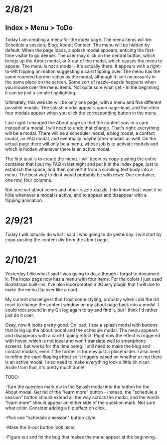 # 2/8/21

## Index > Menu > ToDo

Today I am creating a menu for the index page. The menu items will be: Schedule a session; Blog; About; Contact. The menu will be hidden by default. When the page loads, a splash modal appears, enticing the first-time visitor to go deeper. The user may click on the central button, which brings up the About modal, or X out of the modal, which causes the menu to appear. The menu is not a modal - it's actually there. It appears with a right-to-left flipping animation suggesting a card flipping over. The menu has the same rounded border-radius as the modal, although it isn't necessarily in the same place on the screen. Some sort of razzle-dazzle happens when you mouse over the menu items. Not quite sure what yet - in the beginning it can be just a simple highlighting.

Ultimately, this website will be only one page, with a menu and five different possible modals: The splash modal appears upon page-load, and the other four modals appear when you click the corresponding button in the menu. 

Last night I changed the About page so that the content was in a card instead of a modal. I will need to undo that change. That's right: everything will be a modal. There will be a scheduler modal, a blog modal, a contact modal, an FAQ modal, and eventually maybe other modals as well. On the actual page there will only be a menu, whose job is to activate modals and which is hidden whenever there is an active modal.

The first task is to create the menu. I will begin by copy-pasting the entire container that I put my FAQ in last night and put it in the Index page, just to establish the space, and then convert it from a scrolling text body into a menu. The best way to do it would probably be with rows: One container, one row, four columns.

Not sure yet about colors and other razzle-dazzle. I do know that I want it to hide whenever a modal is active, and to appear and disappear with a flipping animation.

# 2/9/21

Today I will actually do what I said I was going to do yesterday. I will start by copy-pasting the content div from the about page.

# 2/10/21

Yesterday I did what I said I was going to do, although I forgot to document it. The index page now has a menu with four items. For the colors I just used Bootstraps built-ins. I've also incorporated a JQuery plugin that I will use to make the menu flip over like a card.

My current challenge is that I lost some styling, probably when I did the Git reset to change the content window on my about page back into a modal. I could root around in my Git log again to try and find it, but I think I'd rather just do it over.

Okay, now it looks pretty good. On load, I see a splash modal with buttons that bring up the about modal and the schedule modal. The menu appears and disappears with a card-flipping effect. Right now the effect is triggered with hover, which is not ideal and won't translate well to smartphone screens, but works for the time being. I still need to make the blog and contact modals, even if the former is for now just a placeholder. I also need to refine the card-flipping effect so it triggers based on whether or not there is an active modal. I also need to make everything look a little bit nicer. Aside from that, it's pretty much done!

TODO: 

-Turn the question mark div in the Splash modal into the button for the About modal. Get rid of the "learn more" button - instead, the "schedule a session" button should extend all the way across the modal, and the words "learn more" should appear on either side of the question mark. Not sure what color. Consider adding a flip effect on click.

-Pick one "schedule a session" button style.

-Make the X-out button look nicer.

-Figure out and fix the bug that makes the menu appear at the beginning.